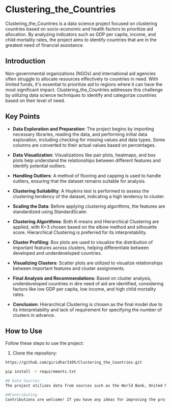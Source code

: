 # Clustering_the_Countries

Clustering_the_Countries is a data science project focused on clustering countries based on socio-economic and health factors to prioritize aid allocation. By analyzing indicators such as GDP per capita, income, and child mortality rates, the project aims to identify countries that are in the greatest need of financial assistance.

## Introduction

Non-governmental organizations (NGOs) and international aid agencies often struggle to allocate resources effectively to countries in need. With limited funds, it's essential to prioritize aid to regions where it can have the most significant impact. Clustering_the_Countries addresses this challenge by utilizing data science techniques to identify and categorize countries based on their level of need.

## Key Points

- **Data Exploration and Preparation**: The project begins by importing necessary libraries, reading the data, and performing initial data exploration, including checking for missing values and data types. Some columns are converted to their actual values based on percentages.

- **Data Visualization**: Visualizations like pair plots, heatmaps, and box plots help understand the relationships between different features and identify potential outliers.

- **Handling Outliers**: A method of flooring and capping is used to handle outliers, ensuring that the dataset remains suitable for analysis.

- **Clustering Suitability**: A Hopkins test is performed to assess the clustering tendency of the dataset, indicating a high tendency to cluster.

- **Scaling the Data**: Before applying clustering algorithms, the features are standardized using StandardScaler.

- **Clustering Algorithms**: Both K-means and Hierarchical Clustering are applied, with K=3 chosen based on the elbow method and silhouette score. Hierarchical Clustering is preferred for its interpretability.

- **Cluster Profiling**: Box plots are used to visualize the distribution of important features across clusters, helping differentiate between developed and underdeveloped countries.

- **Visualizing Clusters**: Scatter plots are utilized to visualize relationships between important features and cluster assignments.

- **Final Analysis and Recommendations**: Based on cluster analysis, underdeveloped countries in dire need of aid are identified, considering factors like low GDP per capita, low income, and high child mortality rates.

- **Conclusion**: Hierarchical Clustering is chosen as the final model due to its interpretability and lack of requirement for specifying the number of clusters in advance.

## How to Use

Follow these steps to use the project:

1. Clone the repository:

```bash
https://github.com/giridhar3105/Clustering_the_Countries.git

pip install -r requirements.txt

## Data Sources
The project utilizes data from sources such as the World Bank, United Nations, and other reputable international organizations. The dataset includes socio-economic indicators such as GDP per capita, income, exports, imports, health expenditure, and child mortality rates.

##Contributing
Contributions are welcome! If you have any ideas for improving the project or adding new features, feel free to submit a pull request.

